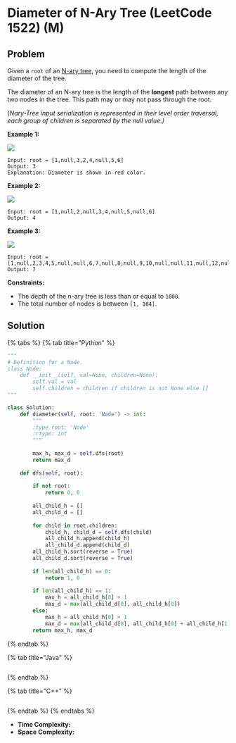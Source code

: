 # Diameter of N-Ary Tree (LeetCode 1522) (M)

## Problem

Given a `root` of an [N-ary tree](https://leetcode.com/articles/introduction-to-n-ary-trees/), you need to compute the length of the diameter of the tree.

The diameter of an N-ary tree is the length of the **longest** path between any two nodes in the tree. This path may or may not pass through the root.

(_Nary-Tree input serialization is represented in their level order traversal, each group of children is separated by the null value.)_

&#x20;

**Example 1:**

![](https://assets.leetcode.com/uploads/2020/07/19/sample\_2\_1897.png)

```
Input: root = [1,null,3,2,4,null,5,6]
Output: 3
Explanation: Diameter is shown in red color.
```

**Example 2:**

![](https://assets.leetcode.com/uploads/2020/07/19/sample\_1\_1897.png)

```
Input: root = [1,null,2,null,3,4,null,5,null,6]
Output: 4
```

**Example 3:**

![](https://assets.leetcode.com/uploads/2020/07/19/sample\_3\_1897.png)

```
Input: root = [1,null,2,3,4,5,null,null,6,7,null,8,null,9,10,null,null,11,null,12,null,13,null,null,14]
Output: 7
```

&#x20;

**Constraints:**

* The depth of the n-ary tree is less than or equal to `1000`.
* The total number of nodes is between `[1, 104]`.



## Solution&#x20;

{% tabs %}
{% tab title="Python" %}
```python
"""
# Definition for a Node.
class Node:
    def __init__(self, val=None, children=None):
        self.val = val
        self.children = children if children is not None else []
"""

class Solution:
    def diameter(self, root: 'Node') -> int:
        """
        :type root: 'Node'
        :rtype: int
        """
        
        max_h, max_d = self.dfs(root)
        return max_d
    
    def dfs(self, root):
        
        if not root:
            return 0, 0
        
        all_child_h = []
        all_child_d = []
        
        for child in root.children:
            child_h, child_d = self.dfs(child)
            all_child_h.append(child_h)
            all_child_d.append(child_d)
        all_child_h.sort(reverse = True)
        all_child_d.sort(reverse = True)
        
        if len(all_child_h) == 0:
            return 1, 0
        
        if len(all_child_h) == 1:
            max_h = all_child_h[0] + 1
            max_d = max(all_child_d[0], all_child_h[0])
        else:
            max_h = all_child_h[0] + 1
            max_d = max(all_child_d[0], all_child_h[0] + all_child_h[1])
        return max_h, max_d
```
{% endtab %}

{% tab title="Java" %}
```java
```
{% endtab %}

{% tab title="C++" %}
```cpp
```
{% endtab %}
{% endtabs %}

* **Time Complexity:**
* **Space Complexity:**

